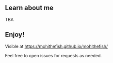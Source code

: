 ## Learn about me

TBA

## Enjoy!

Visible at https://mohithefish.github.io/mohithefish/

Feel free to open issues for requests as needed.
